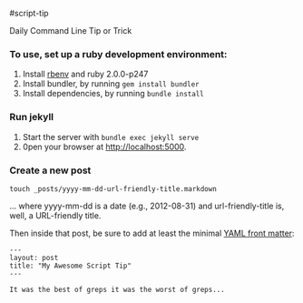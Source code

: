 #script-tip

Daily Command Line Tip or Trick



### To use, set up a ruby development environment:

1. Install [rbenv](https://github.com/sstephenson/rbenv) and ruby 2.0.0-p247
1. Install bundler, by running `gem install bundler`
1. Install dependencies, by running `bundle install`


### Run jekyll

1. Start the server with `bundle exec jekyll serve`
1. 0pen your browser at [http://localhost:5000](http://localhost:5000).


### Create a new post


    touch _posts/yyyy-mm-dd-url-friendly-title.markdown

... where yyyy-mm-dd is a date (e.g., 2012-08-31) and url-friendly-title is, well, a URL-friendly title.  

Then inside that post, be sure to add at least the minimal [YAML front matter](https://github.com/mojombo/jekyll/wiki/YAML-Front-Matter):

    ---
    layout: post
    title: "My Awesome Script Tip"
    ---

   	It was the best of greps it was the worst of greps...
